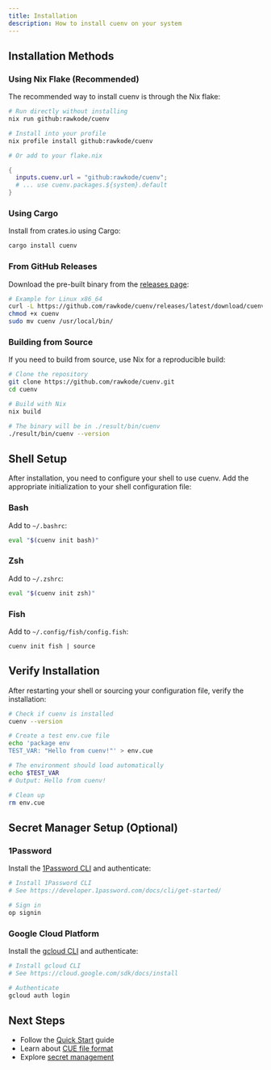 ```yaml
---
title: Installation
description: How to install cuenv on your system
---
```


## Installation Methods

### Using Nix Flake (Recommended)

The recommended way to install cuenv is through the Nix flake:

```bash
# Run directly without installing
nix run github:rawkode/cuenv

# Install into your profile
nix profile install github:rawkode/cuenv

# Or add to your flake.nix
```

```nix title="flake.nix"
{
  inputs.cuenv.url = "github:rawkode/cuenv";
  # ... use cuenv.packages.${system}.default
}
```

### Using Cargo

Install from crates.io using Cargo:

```bash
cargo install cuenv
```

### From GitHub Releases

Download the pre-built binary from the [releases page](https://github.com/rawkode/cuenv/releases):

```bash
# Example for Linux x86_64
curl -L https://github.com/rawkode/cuenv/releases/latest/download/cuenv-linux-x86_64 -o cuenv
chmod +x cuenv
sudo mv cuenv /usr/local/bin/
```

### Building from Source

If you need to build from source, use Nix for a reproducible build:

```bash
# Clone the repository
git clone https://github.com/rawkode/cuenv.git
cd cuenv

# Build with Nix
nix build

# The binary will be in ./result/bin/cuenv
./result/bin/cuenv --version
```

## Shell Setup

After installation, you need to configure your shell to use cuenv. Add the appropriate initialization to your shell configuration file:

### Bash

Add to `~/.bashrc`:

```bash title="~/.bashrc"
eval "$(cuenv init bash)"
```

### Zsh

Add to `~/.zshrc`:

```zsh title="~/.zshrc"
eval "$(cuenv init zsh)"
```

### Fish

Add to `~/.config/fish/config.fish`:

```fish title="~/.config/fish/config.fish"
cuenv init fish | source
```

## Verify Installation

After restarting your shell or sourcing your configuration file, verify the installation:

```bash
# Check if cuenv is installed
cuenv --version

# Create a test env.cue file
echo 'package env
TEST_VAR: "Hello from cuenv!"' > env.cue

# The environment should load automatically
echo $TEST_VAR
# Output: Hello from cuenv!

# Clean up
rm env.cue
```

## Secret Manager Setup (Optional)

### 1Password

Install the [1Password CLI](https://developer.1password.com/docs/cli/) and authenticate:

```bash
# Install 1Password CLI
# See https://developer.1password.com/docs/cli/get-started/

# Sign in
op signin
```

### Google Cloud Platform

Install the [gcloud CLI](https://cloud.google.com/sdk/docs/install) and authenticate:

```bash
# Install gcloud CLI
# See https://cloud.google.com/sdk/docs/install

# Authenticate
gcloud auth login
```

## Next Steps

- Follow the [Quick Start](/quickstart/) guide
- Learn about [CUE file format](/guides/cue-format/)
- Explore [secret management](/guides/secrets/)